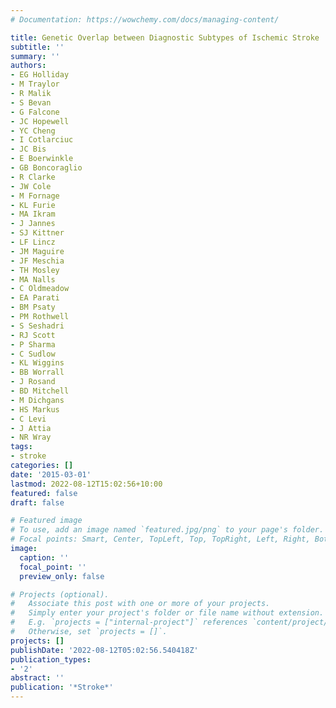 ```yaml
---
# Documentation: https://wowchemy.com/docs/managing-content/

title: Genetic Overlap between Diagnostic Subtypes of Ischemic Stroke
subtitle: ''
summary: ''
authors:
- EG Holliday
- M Traylor
- R Malik
- S Bevan
- G Falcone
- JC Hopewell
- YC Cheng
- I Cotlarciuc
- JC Bis
- E Boerwinkle
- GB Boncoraglio
- R Clarke
- JW Cole
- M Fornage
- KL Furie
- MA Ikram
- J Jannes
- SJ Kittner
- LF Lincz
- JM Maguire
- JF Meschia
- TH Mosley
- MA Nalls
- C Oldmeadow
- EA Parati
- BM Psaty
- PM Rothwell
- S Seshadri
- RJ Scott
- P Sharma
- C Sudlow
- KL Wiggins
- BB Worrall
- J Rosand
- BD Mitchell
- M Dichgans
- HS Markus
- C Levi
- J Attia
- NR Wray
tags:
- stroke
categories: []
date: '2015-03-01'
lastmod: 2022-08-12T15:02:56+10:00
featured: false
draft: false

# Featured image
# To use, add an image named `featured.jpg/png` to your page's folder.
# Focal points: Smart, Center, TopLeft, Top, TopRight, Left, Right, BottomLeft, Bottom, BottomRight.
image:
  caption: ''
  focal_point: ''
  preview_only: false

# Projects (optional).
#   Associate this post with one or more of your projects.
#   Simply enter your project's folder or file name without extension.
#   E.g. `projects = ["internal-project"]` references `content/project/deep-learning/index.md`.
#   Otherwise, set `projects = []`.
projects: []
publishDate: '2022-08-12T05:02:56.540418Z'
publication_types:
- '2'
abstract: ''
publication: '*Stroke*'
---
```

